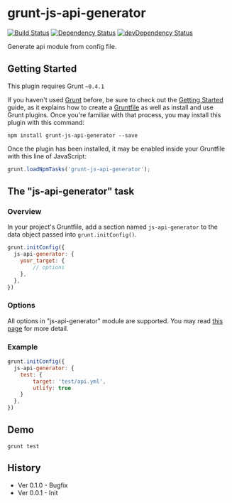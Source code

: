 # grunt-js-api-generator

[![Build Status](https://travis-ci.org/poppinlp/grunt-js-api-generator.png?branch=master)](https://travis-ci.org/poppinlp/grunt-js-api-generator)
[![Dependency Status](https://david-dm.org/poppinlp/grunt-js-api-generator.svg)](https://david-dm.org/poppinlp/grunt-js-api-generator)
[![devDependency Status](https://david-dm.org/poppinlp/grunt-js-api-generator/dev-status.svg)](https://david-dm.org/poppinlp/grunt-js-api-generator#info=devDependencies)

Generate api module from config file.

## Getting Started

This plugin requires Grunt `~0.4.1`

If you haven't used [Grunt](http://gruntjs.com/) before, be sure to check out the [Getting Started](http://gruntjs.com/getting-started) guide, as it explains how to create a [Gruntfile](http://gruntjs.com/sample-gruntfile) as well as install and use Grunt plugins. Once you're familiar with that process, you may install this plugin with this command:

```shell
npm install grunt-js-api-generator --save
```

Once the plugin has been installed, it may be enabled inside your Gruntfile with this line of JavaScript:

```js
grunt.loadNpmTasks('grunt-js-api-generator');
```

## The "js-api-generator" task

### Overview

In your project's Gruntfile, add a section named `js-api-generator` to the data object passed into `grunt.initConfig()`.

```js
grunt.initConfig({
  js-api-generator: {
    your_target: {
        // options
    },
  },
})
```

### Options

All options in "js-api-generator" module are supported. You may read [this page](https://github.com/poppinlp/js-api-generator#user-content-about-this-package) for more detail.

### Example

```js
grunt.initConfig({
  js-api-generator: {
    test: {
        target: 'test/api.yml',
        utlify: true
    }
  },
})
```

## Demo

```shell
grunt test
```

## History

- Ver 0.1.0 - Bugfix
- Ver 0.0.1 - Init
